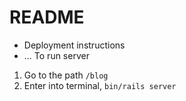 # README
* Deployment instructions
* ...
To run server 
1) Go to the path `/blog`
2) Enter into terminal, `bin/rails server`

